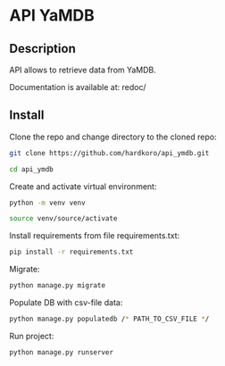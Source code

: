 # API YaMDB

## Description

API allows to retrieve data from YaMDB.

Documentation is available at: redoc/

## Install

Clone the repo and change directory to the cloned repo:

```bash
git clone https://github.com/hardkoro/api_ymdb.git
```

```bash
cd api_ymdb
```

Create and activate virtual environment:

```bash
python -m venv venv
```

```bash
source venv/source/activate
```

Install requirements from file requirements.txt:

```bash
pip install -r requirements.txt
```

Migrate:

```bash
python manage.py migrate
```

Populate DB with csv-file data:

```bash
python manage.py populatedb /* PATH_TO_CSV_FILE */
```

Run project:

```bash
python manage.py runserver
```
